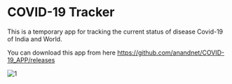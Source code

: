 # COVID-19 Tracker

This is a temporary app for tracking the current status of disease Covid-19 of India and World.

You can download this app from here https://github.com/anandnet/COVID-19_APP/releases

![1](./demo.gif)
